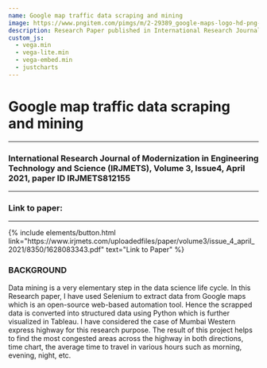 ```yaml
---
name: Google map traffic data scraping and mining
image: https://www.pngitem.com/pimgs/m/2-29389_google-maps-logo-hd-png-download.png
description: Research Paper published in International Research Journal of Modernization in Engineering Technology and Science (IRJMETS)
custom_js:
  - vega.min
  - vega-lite.min
  - vega-embed.min
  - justcharts
---
```



# Google map traffic data scraping and mining
------------------------------------------------------------------------------------

### International Research Journal of Modernization in Engineering Technology and Science (IRJMETS), Volume 3, Issue4, April 2021, paper ID IRJMETS812155
------------------------------------------------------------------------------------

### Link to paper: 
------------------------------------------------------------------------------------
<div class="right">
{% include elements/button.html link="https://www.irjmets.com/uploadedfiles/paper/volume3/issue_4_april_2021/8350/1628083343.pdf" text="Link to Paper" %}
</div>

### BACKGROUND

Data mining is a very elementary step in the data science life cycle. In this Research paper, I have used Selenium to extract data from Google maps which is an open-source web-based automation tool. Hence the scrapped data is converted into structured data using Python which is further visualized in Tableau. I have considered the case of Mumbai Western express highway for this research purpose. The result of this project helps to find the most congested areas across the highway in both directions, time chart, the average time to travel in various hours such as morning, evening, night, etc.



